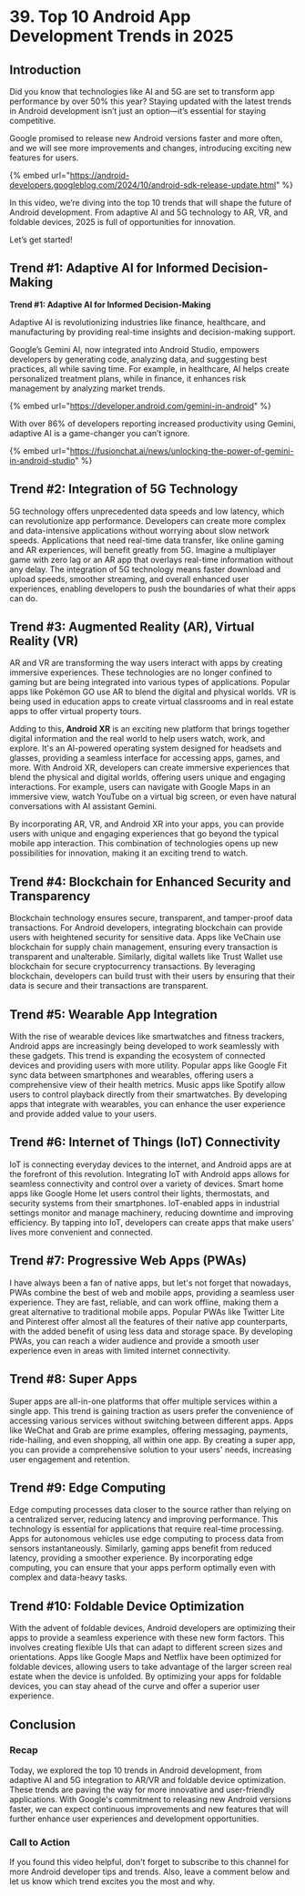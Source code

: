 # 39. Top 10 Android App Development Trends in 2025

## **Introduction**

Did you know that technologies like AI and 5G are set to transform app performance by over 50% this year? Staying updated with the latest trends in Android development isn’t just an option—it’s essential for staying competitive.

Google promised to release new Android versions faster and more often, and we will see more improvements and changes, introducing exciting new features for users.

{% embed url="https://android-developers.googleblog.com/2024/10/android-sdk-release-update.html" %}

In this video, we’re diving into the top 10 trends that will shape the future of Android development. From adaptive AI and 5G technology to AR, VR, and foldable devices, 2025 is full of opportunities for innovation.

Let’s get started!

## **Trend #1: Adaptive AI for Informed Decision-Making**

**Trend #1: Adaptive AI for Informed Decision-Making**

Adaptive AI is revolutionizing industries like finance, healthcare, and manufacturing by providing real-time insights and decision-making support.

Google’s Gemini AI, now integrated into Android Studio, empowers developers by generating code, analyzing data, and suggesting best practices, all while saving time. For example, in healthcare, AI helps create personalized treatment plans, while in finance, it enhances risk management by analyzing market trends.

{% embed url="https://developer.android.com/gemini-in-android" %}

With over 86% of developers reporting increased productivity using Gemini, adaptive AI is a game-changer you can’t ignore.

{% embed url="https://fusionchat.ai/news/unlocking-the-power-of-gemini-in-android-studio" %}

## **Trend #2: Integration of 5G Technology**

5G technology offers unprecedented data speeds and low latency, which can revolutionize app performance. Developers can create more complex and data-intensive applications without worrying about slow network speeds. Applications that need real-time data transfer, like online gaming and AR experiences, will benefit greatly from 5G. Imagine a multiplayer game with zero lag or an AR app that overlays real-time information without any delay. The integration of 5G technology means faster download and upload speeds, smoother streaming, and overall enhanced user experiences, enabling developers to push the boundaries of what their apps can do.

## **Trend #3: Augmented Reality (AR), Virtual Reality (VR)**

AR and VR are transforming the way users interact with apps by creating immersive experiences. These technologies are no longer confined to gaming but are being integrated into various types of applications. Popular apps like Pokémon GO use AR to blend the digital and physical worlds. VR is being used in education apps to create virtual classrooms and in real estate apps to offer virtual property tours.

Adding to this, **Android XR** is an exciting new platform that brings together digital information and the real world to help users watch, work, and explore. It's an AI-powered operating system designed for headsets and glasses, providing a seamless interface for accessing apps, games, and more. With Android XR, developers can create immersive experiences that blend the physical and digital worlds, offering users unique and engaging interactions. For example, users can navigate with Google Maps in an immersive view, watch YouTube on a virtual big screen, or even have natural conversations with AI assistant Gemini.

By incorporating AR, VR, and Android XR into your apps, you can provide users with unique and engaging experiences that go beyond the typical mobile app interaction. This combination of technologies opens up new possibilities for innovation, making it an exciting trend to watch.

## **Trend #4: Blockchain for Enhanced Security and Transparency**

Blockchain technology ensures secure, transparent, and tamper-proof data transactions. For Android developers, integrating blockchain can provide users with heightened security for sensitive data. Apps like VeChain use blockchain for supply chain management, ensuring every transaction is transparent and unalterable. Similarly, digital wallets like Trust Wallet use blockchain for secure cryptocurrency transactions. By leveraging blockchain, developers can build trust with their users by ensuring that their data is secure and their transactions are transparent.

## **Trend #5: Wearable App Integration**

With the rise of wearable devices like smartwatches and fitness trackers, Android apps are increasingly being developed to work seamlessly with these gadgets. This trend is expanding the ecosystem of connected devices and providing users with more utility. Popular apps like Google Fit sync data between smartphones and wearables, offering users a comprehensive view of their health metrics. Music apps like Spotify allow users to control playback directly from their smartwatches. By developing apps that integrate with wearables, you can enhance the user experience and provide added value to your users.

## **Trend #6: Internet of Things (IoT) Connectivity**

IoT is connecting everyday devices to the internet, and Android apps are at the forefront of this revolution. Integrating IoT with Android apps allows for seamless connectivity and control over a variety of devices. Smart home apps like Google Home let users control their lights, thermostats, and security systems from their smartphones. IoT-enabled apps in industrial settings monitor and manage machinery, reducing downtime and improving efficiency. By tapping into IoT, developers can create apps that make users' lives more convenient and connected.

## **Trend #7: Progressive Web Apps (PWAs)**

I have always been a fan of native apps, but let's not forget that nowadays, PWAs combine the best of web and mobile apps, providing a seamless user experience. They are fast, reliable, and can work offline, making them a great alternative to traditional mobile apps. Popular PWAs like Twitter Lite and Pinterest offer almost all the features of their native app counterparts, with the added benefit of using less data and storage space. By developing PWAs, you can reach a wider audience and provide a smooth user experience even in areas with limited internet connectivity.

## **Trend #8: Super Apps**

Super apps are all-in-one platforms that offer multiple services within a single app. This trend is gaining traction as users prefer the convenience of accessing various services without switching between different apps. Apps like WeChat and Grab are prime examples, offering messaging, payments, ride-hailing, and even shopping, all within one app. By creating a super app, you can provide a comprehensive solution to your users' needs, increasing user engagement and retention.

## **Trend #9: Edge Computing**

Edge computing processes data closer to the source rather than relying on a centralized server, reducing latency and improving performance. This technology is essential for applications that require real-time processing. Apps for autonomous vehicles use edge computing to process data from sensors instantaneously. Similarly, gaming apps benefit from reduced latency, providing a smoother experience. By incorporating edge computing, you can ensure that your apps perform optimally even with complex and data-heavy tasks.

## **Trend #10: Foldable Device Optimization**

With the advent of foldable devices, Android developers are optimizing their apps to provide a seamless experience with these new form factors. This involves creating flexible UIs that can adapt to different screen sizes and orientations. Apps like Google Maps and Netflix have been optimized for foldable devices, allowing users to take advantage of the larger screen real estate when the device is unfolded. By optimizing your apps for foldable devices, you can stay ahead of the curve and offer a superior user experience.

## **Conclusion**

### Recap

Today, we explored the top 10 trends in Android development, from adaptive AI and 5G integration to AR/VR and foldable device optimization. These trends are paving the way for more innovative and user-friendly applications. With Google's commitment to releasing new Android versions faster, we can expect continuous improvements and new features that will further enhance user experiences and development opportunities.

### Call to Action

If you found this video helpful, don't forget to subscribe to this channel for more Android developer tips and trends. Also, leave a comment below and let us know which trend excites you the most and why.

